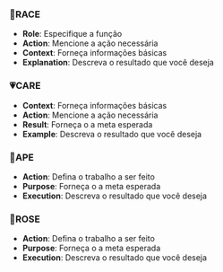 ### 🏁RACE
- **Role**: Especifique a função
- **Action**: Mencione a ação necessária
- **Context**: Forneça informações básicas
- **Explanation**: Descreva o resultado que você deseja

### 💗CARE
- **Context**: Forneça informações básicas
- **Action**: Mencione a ação necessária
- **Result**: Forneça o a meta esperada
- **Example**: Descreva o resultado que você deseja

### 🐒APE
- **Action**: Defina o trabalho a ser feito
- **Purpose**: Forneça o a meta esperada
- **Execution**: Descreva o resultado que você deseja

### 🌹ROSE
- **Action**: Defina o trabalho a ser feito
- **Purpose**: Forneça o a meta esperada
- **Execution**: Descreva o resultado que você deseja